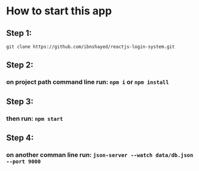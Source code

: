 # How to start this app

## Step 1:

`git clone https://github.com/ibnshayed/reactjs-login-system.git`

## Step 2:

### on project path command line run: `npm i` or `npm install`

## Step 3:

### then run: `npm start`

## Step 4:

### on another comman line run: `json-server --watch data/db.json --port 9000`
